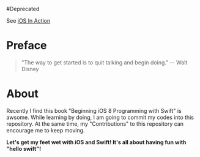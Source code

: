 #Deprecated

See [iOS In Action](https://github.com/2hf/ios-in-action)

# Preface

> "The way to get started is to quit talking and begin doing." -- Walt Disney

# About

Recently I find this book "Beginning iOS 8 Programming with Swift" is awsome. While learning by doing, I am going to commit my codes into this repository. At the same time, my "Contributions" to this repository can encourage me to keep moving.

**Let's get my feet wet with iOS and Swift! It's all about having fun with "hello swift"!**
